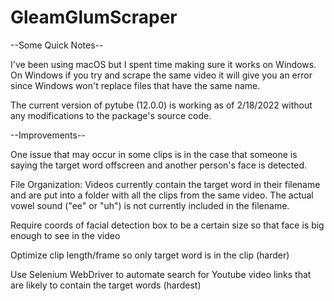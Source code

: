 # GleamGlumScraper

--Some Quick Notes--

I've been using macOS but I spent time making sure it works on Windows. 
On Windows if you try and scrape the same video it will give you an error since Windows won't replace files that have the same name.

The current version of pytube (12.0.0) is working as of 2/18/2022 without any modifications to the package's source code. 


--Improvements--

One issue that may occur in some clips is in the case that someone is saying the target word offscreen and another person's face is detected. 

File Organization: Videos currently contain the target word in their filename and are put into a folder with all the clips from the same video.
The actual vowel sound ("ee" or "uh") is not currently included in the filename. 

Require coords of facial detection box to be a certain size so that face is big enough to see in the video

Optimize clip length/frame so only target word is in the clip (harder)

Use Selenium WebDriver to automate search for Youtube video links that are likely to contain the target words (hardest)
